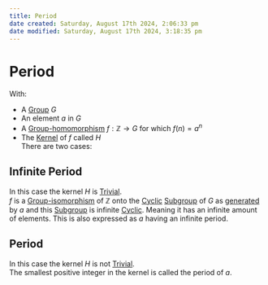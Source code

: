 ```yaml
---  
title: Period  
date created: Saturday, August 17th 2024, 2:06:33 pm  
date modified: Saturday, August 17th 2024, 3:18:35 pm  
---  
```

# Period  
With:  
- A [Group](../Group.md) $G$  
- An element $a$ in $G$  
- A [Group-homomorphism](../Morphism/Group-homomorphism.md) $f:\mathbb{Z} \rightarrow G$ for which $f(n)=a^n$  
- The [Kernel](../Morphism/Kernel.md) of $f$ called $H$  
There are two cases:  
## Infinite Period  
In this case the kernel $H$ is [Trivial](../Trivial.md).  
$f$ is a [Group-isomorphism](../Morphism/Group-isomorphism.md) of $\mathbb{Z}$ onto the [Cyclic](./Cyclic.md) [Subgroup](../Subgroup.md) of $G$ as [generated](../Generator.md) by $a$ and this [Subgroup](../Subgroup.md) is infinite [Cyclic](./Cyclic.md). Meaning it has an infinite amount of elements. This is also expressed as $a$ having an infinite period.  
  
## Period  
In this case the kernel $H$ is not [Trivial](../Trivial.md).  
The smallest positive integer in the kernel is called the period of $a$.